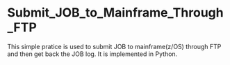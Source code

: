 # Submit_JOB_to_Mainframe_Through_FTP
This simple pratice is used to submit JOB to mainframe(z/OS) through FTP and then get back the JOB log. It is implemented in Python.
